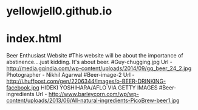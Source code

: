 # yellowjell0.github.io
# index.html
Beer Enthusiast Website
#This website will be about the importance of abstinence....just kidding. It's about beer.
#Guy-chugging.jpg
Url - http://media.gqindia.com/wp-content/uploads/2014/09/gq_beer_24_2.jpg
Photographer - Nikhil Agarwal
#Beer-image-2
Url - http://i.huffpost.com/gen/2206344/images/o-BEER-DRINKING-facebook.jpg
HIDEKI YOSHIHARA/AFLO VIA GETTY IMAGES
#Beer-ingredients
Url - http://www.barleycorn.com/wp/wp-content/uploads/2013/06/All-natural-ingredients-PicoBrew-beer1.jpg
